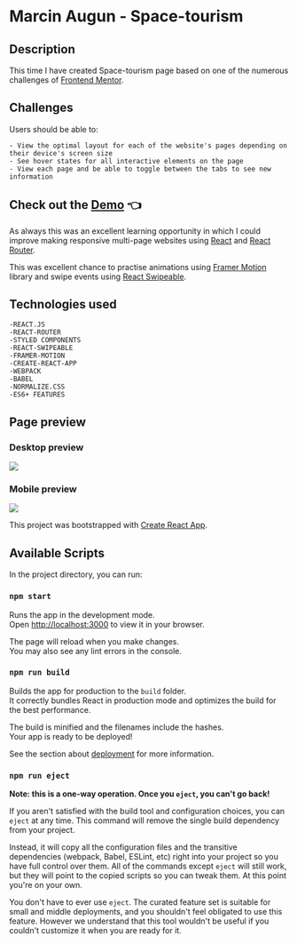 # Marcin Augun - Space-tourism

## Description

This time I have created Space-tourism page based on one of the numerous challenges of [Frontend Mentor](https://www.frontendmentor.io/home).

## Challenges
Users should be able to:

    - View the optimal layout for each of the website's pages depending on their device's screen size
    - See hover states for all interactive elements on the page
    - View each page and be able to toggle between the tabs to see new information

## Check out the [Demo](https://marcin10lw.github.io/space-tourism-react/#/home) 👈

As always this was an excellent learning opportunity in which I could improve making responsive multi-page websites using [React](https://legacy.reactjs.org/) and [React Router](https://reactrouter.com/en/main).

This was excellent chance to practise animations using [Framer Motion](https://www.framer.com/motion/) library and swipe events using [React Swipeable](https://www.npmjs.com/package/react-swipeable).

## Technologies used

    -REACT.JS
    -REACT-ROUTER
    -STYLED COMPONENTS
    -REACT-SWIPEABLE
    -FRAMER-MOTION
    -CREATE-REACT-APP
    -WEBPACK
    -BABEL
    -NORMALIZE.CSS
    -ES6+ FEATURES

## Page preview

### Desktop preview

![](space-tourism-desktop.gif)

### Mobile preview

![](space-tourism-mobile.gif)

This project was bootstrapped with [Create React App](https://github.com/facebook/create-react-app).

## Available Scripts

In the project directory, you can run:

### `npm start`

Runs the app in the development mode.\
Open [http://localhost:3000](http://localhost:3000) to view it in your browser.

The page will reload when you make changes.\
You may also see any lint errors in the console.

### `npm run build`

Builds the app for production to the `build` folder.\
It correctly bundles React in production mode and optimizes the build for the best performance.

The build is minified and the filenames include the hashes.\
Your app is ready to be deployed!

See the section about [deployment](https://facebook.github.io/create-react-app/docs/deployment) for more information.

### `npm run eject`

**Note: this is a one-way operation. Once you `eject`, you can't go back!**

If you aren't satisfied with the build tool and configuration choices, you can `eject` at any time. This command will remove the single build dependency from your project.

Instead, it will copy all the configuration files and the transitive dependencies (webpack, Babel, ESLint, etc) right into your project so you have full control over them. All of the commands except `eject` will still work, but they will point to the copied scripts so you can tweak them. At this point you're on your own.

You don't have to ever use `eject`. The curated feature set is suitable for small and middle deployments, and you shouldn't feel obligated to use this feature. However we understand that this tool wouldn't be useful if you couldn't customize it when you are ready for it.
